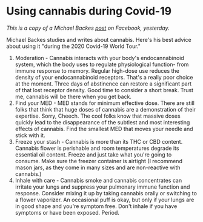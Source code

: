 # Using cannabis during Covid-19
<i>This is a copy of a Michael Backes <a href="https://www.facebook.com/michael.backes.180/posts/2442563802721764">post</a> on Facebook, yesterday.</i>

Michael Backes studies and writes about cannabis. Here's his best advice about using it "during the 2020 Covid-19 World Tour."
1. Moderation - Cannabis interacts with your body's endocannabinoid system, which the body uses to regulate physiological function- from immune response to memory. Regular high-dose use reduces the density of your endocannabinoid receptors. That's a really poor choice at the moment. Three days of abstinence can restore a significant part of that lost receptor density. Good time to consider a short break. Trust me, cannabis will be there when you get back.
2. Find your MED - MED stands for minimum effective dose. There are still folks that think that huge doses of cannabis are a demonstration of their expertise. Sorry, Cheech. The cool folks know that massive doses quickly lead to the disappearance of the subtlest and most interesting effects of cannabis. Find the smallest MED that moves your needle and stick with it.
3. Freeze your stash - Cannabis is more than its THC or CBD content. Cannabis flower is perishable and room temperatures degrade its essential oil content. Freeze and just take what you're going to consume. Make sure the freezer container is airtight (I recommend mason jars, as they come in many sizes and are non-reactive with cannabis.)
4. Inhale with care - Cannabis smoke and cannabis concentrates can irritate your lungs and suppress your pulmonary immune function and response. Consider mixing it up by taking cannabis orally or switching to a flower vaporizer. An occasional puff is okay, but only if your lungs are in good shape and you're symptom free. Don't inhale if you have symptoms or have been exposed. Period.

